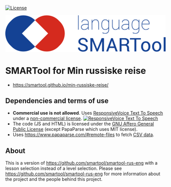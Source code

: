 
[![License](https://img.shields.io/badge/license-%20AGPL-blue.svg)](LICENSE)

![language SMARTool](img/language_SMARTool_logo.png "language SMARTool")


# SMARTool for Min russiske reise

- https://smartool.github.io/min-russiske-reise/


## Dependencies and terms of use

- **Commercial use is not allowed**. Uses
  [ResponsiveVoice Text To Speech](https://responsivevoice.org)
  under a [non-commercial license](https://creativecommons.org/licenses/by-nc-nd/4.0/).
  <a href="https://responsivevoice.org">
    <img title="ResponsiveVoice Text To Speech"
         src="https://responsivevoice.org/wp-content/uploads/2014/08/120x31.png" />
  </a>
- The code (JS and HTML) is licensed under the
  [GNU Affero General Public License](https://www.gnu.org/licenses/agpl-3.0.en.html)
  (except PapaParse which uses MIT license).
- Uses https://www.papaparse.com/#remote-files to fetch [CSV data](https://github.com/smartool/data-rus-eng).


## About

This is a version of https://github.com/smartool/smartool-rus-eng with a lesson
selection instead of a level selection. Please see
https://github.com/smartool/smartool-rus-eng for more information about the
project and the people behind this project.
